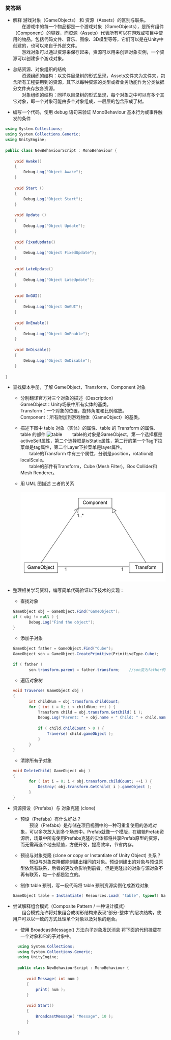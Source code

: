 ### 简答题
+ 解释 游戏对象（GameObjects） 和 资源（Assets）的区别与联系。  
　　在游戏中的每一个物品都是一个游戏对象（GameObjects），是所有组件（Component）的容器，而资源（Assets）代表所有可以在游戏或项目中使用的物品，包括代码文件、音乐、图像、3D模型等等，它们可以是在Unity中创建的，也可以来自于外部文件。  
　　游戏对象可以通过资源来保存起来，资源可以用来创建对象实例，一个资源可以创建多个游戏对象。

+ 总结资源、对象组织的结构  
　　资源组织的结构：以文件目录树的形式呈现，Assets文件夹为文件夹，包含所有工程要用到的资源，其下以每种资源的类型或者业务功能作为分类依据分文件夹存放各资源。  
　　对象组织的结构：同样以目录树的形式呈现，每个对象之中可以有多个其它对象，即一个对象可能由多个对象组成，一层层的包含形成了树。 

+ 编写一个代码，使用 debug 语句来验证 MonoBehaviour 基本行为或事件触发的条件
```c#
using System.Collections;
using System.Collections.Generic;
using UnityEngine;

public class NewBehaviourScript : MonoBehaviour {

    void Awake()
    {
        Debug.Log("Object Awake");
    }

    void Start ()
    {
        Debug.Log("Object Start");
    }
	
	void Update ()
    {
        Debug.Log("Object Update");	
    }

    void FixedUpdate()
    {
        Debug.Log("Object FixedUpdate");  
    }

    void LateUpdate()
    {
        Debug.Log("Object LateUpdate");    
    }

    void OnGUI()
    {
        Debug.Log("Object OnGUI");    
    }

    void OnEnable()
    {
        Debug.Log("Object OnEnable");    
    }

    void OnDisable()
    {
        Debug.Log("Object OnDisable");    
    }

}

``` 

+ 查找脚本手册，了解 GameObject，Transform，Component 对象
  + 分别翻译官方对三个对象的描述（Description）  
 GameObject：Unity场景中所有实体的基类。  
 Transform：一个对象的位置，旋转角度和比例缩放。  
 Component：所有附加到游戏物体（GameObject）的基类。   
 
  + 描述下图中 table 对象（实体）的属性、table 的 Transform 的属性、 table 的部件
 ![table](https://pmlpml.github.io/unity3d-learning/images/ch02/ch02-homework.png)
 　　table的对象是GameObject，第一个选择框是activeSelf属性，第二个选择框是isStatic属性，第二行的第一个Tag下拉菜单是tag属性，第二个Layer下拉菜单是layer属性。  
 　　table的Transform 中有三个属性，分别是position，rotation和localScale。  
 　　table的部件有Transform，Cube (Mesh Filter)，Box Collider和Mesh Renderer。
 
  + 用 UML 图描述 三者的关系  
  ![UML](UML.png)

+ 整理相关学习资料，编写简单代码验证以下技术的实现：
  + 查找对象
   ```c#
   GameObject obj = GameObject.Find("GameObject");
   if ( obj != null ) {
          Debug.Log("Find the object");
   }
   ```  
  + 添加子对象
   ```c# 
   GameObject father = GameObject.Find("Cube");
   GameObject son = GameObject.CreatePrimitive(PrimitiveType.Cube);

   if ( father )
          son.transform.parent = father.transform;    //son变为father的一个子对象
   ```
  + 遍历对象树
   ```c#
   void Traverse( GameObject obj )
  {
          int childNum = obj.transform.childCount;
          for ( int i = 0; i < childNum; ++i ) {
              Transform child = obj.transform.GetChild( i );
              Debug.Log("Parent: " + obj.name + " Child: " + child.name );

              if ( child.childCount > 0 ) {
                  Traverse( child.gameObject );
              }
          }
  }
   ```
  + 清除所有子对象
   ```c#
   void DeleteChild( GameObject obj )
   {
          for ( int i = 0; i < obj.transform.childCount; ++i ) {
              Destroy( obj.transform.GetChild( i ).gameObject );
          }
   }
   ```

+ 资源预设（Prefabs）与 对象克隆 (clone)
  + 预设（Prefabs）有什么好处？  
 　　预设（Prefabs）是存储在项目视图中的一种可重复使用的游戏对象，可以多次放入到多个场景中。Prefab就像一个模版，在编辑Prefab资源后，场景中所有使用Prefabs克隆的实体都将共享Prefab原型的资源，而无需再逐个地去赋值，方便开发，提高效率，节省内存。 

  + 预设与对象克隆 (clone or copy or Instantiate of Unity Object) 关系？  
 　　预设与对象克隆都能创建出相同的对象。预设创建出的对象与预设原型依然有联系，后者的更改会影响到前者。但是克隆出的对象与源对象不再有联系，每一个都是独立的。

  + 制作 table 预制，写一段代码将 table 预制资源实例化成游戏对象
  ```c#
  GameObject table = Instantiate( Resources.Load( "table", typeof( GameObject ) ) ) as GameObject;
  ```

+ 尝试解释组合模式（Composite Pattern / 一种设计模式）  
　　组合模式允许将对象组合成树形结构来表现“部分-整体”的层次结构，使用户可以以一致的方式处理单个对象以及对象的组合。
  + 使用 BroadcastMessage() 方法向子对象发送消息
  将下面的代码挂载在一个对象和它的子对象中。
  ```c#
    using System.Collections;
    using System.Collections.Generic;
    using UnityEngine;

    public class NewBehaviourScript : MonoBehaviour {

        void Message( int num )
        {
            print( num );
        }

        void Start()
        {
            BroadcastMessage( "Message", 10 );    
        }

    }

  ```
　
